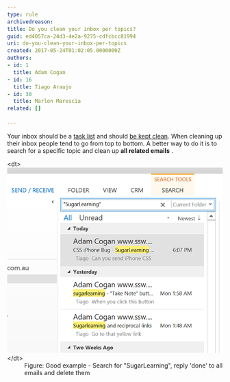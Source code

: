 ```yaml
---
type: rule
archivedreason: 
title: Do you clean your inbox per topics?
guid: ed4057ca-24d3-4e2a-9275-cdfcbcc81994
uri: do-you-clean-your-inbox-per-topics
created: 2017-05-24T01:02:05.0000000Z
authors:
- id: 1
  title: Adam Cogan
- id: 16
  title: Tiago Araujo
- id: 30
  title: Marlon Marescia
related: []

---
```


Your inbox should be a [task list](/_layouts/15/FIXUPREDIRECT.ASPX?WebId=3dfc0e07-e23a-4cbb-aac2-e778b71166a2&TermSetId=07da3ddf-0924-4cd2-a6d4-a4809ae20160&TermId=4ebaa676-4599-4be1-b4ee-55427dba91bf) and should [be kept clean](/_layouts/15/FIXUPREDIRECT.ASPX?WebId=3dfc0e07-e23a-4cbb-aac2-e778b71166a2&TermSetId=07da3ddf-0924-4cd2-a6d4-a4809ae20160&TermId=29d5ca5d-c191-475f-8db2-0086c44ca46c). When cleaning up their inbox people tend to go from top to bottom. A better way to do it is to search for a specific topic and clean up  **all related emails** . 


<!--endintro-->
<dl class="goodImage">&lt;dt&gt;<img src="clean-inbox-by-topic-outlook-search.png" alt="clean-inbox-by-topic-outlook-search.png">&lt;/dt&gt;<dd>Figure: Good example - Search for "SugarLearning", reply 'done' to all emails and delete them</dd></dl>

